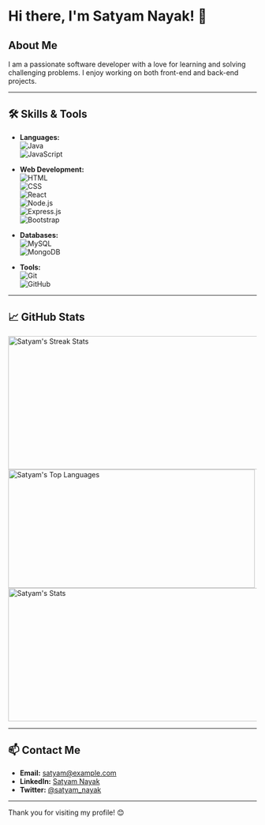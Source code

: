 <!--
**Satyam-Nayak/Satyam-Nayak** is a ✨ _special_ ✨ repository because its `README.md` (this file) appears on your GitHub profile.

Here are some ideas to get you started:


- 🔭 I’m currently working on ...
- 🌱 I’m currently learning ...
- 👯 I’m looking to collaborate on ...
- 🤔 I’m looking for help with ...
- 💬 Ask me about ...
- 📫 How to reach me: ...
- 😄 Pronouns: ...
- ⚡ Fun fact: ...

<p><img align="left" src="https://github-readme-stats.vercel.app/api/top-langs?username=Satyam-Nayak&show_icons=true&locale=en&layout=compact" alt="Satyam-Nayak" /></p>

  <p>&nbsp;<img align="center" width="335" src="https://github-readme-stats.vercel.app/api?username=Satyam-Nayak&show_icons=true&locale=en" alt="Satyam-Nayak" /></p> 
<p><img align="center" width="435" src="https://github-readme-streak-stats.herokuapp.com/?user=Satyam-Nayak&" alt="Satyam-Nayak" /></p>
-->
# Hi there, I'm Satyam Nayak! 👋

## About Me
I am a passionate software developer with a love for learning and solving challenging problems. I enjoy working on both front-end and back-end projects.

---

## 🛠️ Skills & Tools
- **Languages:**  
  ![Java](https://img.shields.io/badge/Java-007396?style=flat&logo=java&logoColor=white)  
  ![JavaScript](https://img.shields.io/badge/JavaScript-F7DF1E?style=flat&logo=javascript&logoColor=black)  

- **Web Development:**  
  ![HTML](https://img.shields.io/badge/HTML5-E34F26?style=flat&logo=html5&logoColor=white)  
  ![CSS](https://img.shields.io/badge/CSS3-1572B6?style=flat&logo=css3&logoColor=white)  
  ![React](https://img.shields.io/badge/React-20232A?style=flat&logo=react&logoColor=61DAFB)  
  ![Node.js](https://img.shields.io/badge/Node.js-43853D?style=flat&logo=node-dot-js&logoColor=white)  
  ![Express.js](https://img.shields.io/badge/Express.js-404D59?style=flat)  
  ![Bootstrap](https://img.shields.io/badge/Bootstrap-7952B3?style=flat&logo=bootstrap&logoColor=white)

- **Databases:**  
  ![MySQL](https://img.shields.io/badge/MySQL-4479A1?style=flat&logo=mysql&logoColor=white)  
  ![MongoDB](https://img.shields.io/badge/MongoDB-4EA94B?style=flat&logo=mongodb&logoColor=white)  

- **Tools:**  
  ![Git](https://img.shields.io/badge/Git-F05032?style=flat&logo=git&logoColor=white)  
  ![GitHub](https://img.shields.io/badge/GitHub-181717?style=flat&logo=github&logoColor=white)

---

## 📈 GitHub Stats
<img align="center" src="https://github-readme-streak-stats.herokuapp.com/?user=Satyam-Nayak&theme=radical" alt="Satyam's Streak Stats" height="270" width="540" />

<img align="left" src="https://github-readme-stats.vercel.app/api/top-langs?username=Satyam-Nayak&show_icons=true&locale=en&layout=compact&theme=radical" alt="Satyam's Top Languages" height="240" width="500" />

<img align="center" src="https://github-readme-stats.vercel.app/api?username=Satyam-Nayak&show_icons=true&theme=radical" alt="Satyam's Stats" height="270" width="540" />

---

## 📫 Contact Me
- **Email:** [satyam@example.com](mailto:satyam@example.com)  
- **LinkedIn:** [Satyam Nayak](https://www.linkedin.com/in/satyam-nayak/)  
- **Twitter:** [@satyam_nayak](https://twitter.com/satyam_nayak)

---

Thank you for visiting my profile! 😊




